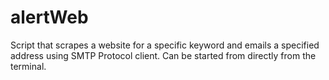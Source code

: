 # alertWeb
Script that scrapes a website for a specific keyword and emails a specified address using SMTP Protocol client. Can be started from directly from the terminal.
